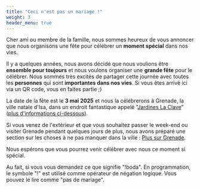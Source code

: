 ```yaml
---
title: "Ceci n'est pas un mariage !"
weight: 3
header_menu: true
---
```


Cher ami ou membre de la famille, nous sommes heureux de vous annoncer que nous organisons une fête pour célébrer un **moment spécial** dans nos vies.

Il y a quelques années, nous avons décidé que nous voulions être **ensemble pour toujours** et nous voulons organiser une **grande fête** pour le célébrer. Nous sommes très excités de partager cette journée avec toutes les **personnes** qui sont **importantes dans nos vies**. Si vous êtes arrivé ici via un QR code, vous en faites partie ;)

La date de la fête est le **3 mai 2025** et nous la célébrerons à Grenade, la ville natale d'Isa, dans un endroit fantastique appelé "[Jardines La Clave](https://www.google.com/maps/place/Jardines+La+Clave/@37.0795974,-3.6098415,17z/data=!4m6!3m5!1s0xd71fa9a365054fd:0x68f8996ef6a2d5da!8m2!3d37.0795974!4d-3.6072666!16s%2Fg%2F11dxkbzhgp?entry=ttu)" ([plus d'informations ci-dessous](#la-fête)).

Si vous venez de l'extérieur et que vous souhaitez passer le week-end ou visiter Grenade pendant quelques jours de plus, nous avons préparé une section sur les choses à ne pas manquer dans la ville : [Plus sur Grenade](granada).

Nous espérons que vous pourrez venir célébrer avec nous ce moment si spécial.

Au fait, si vous vous demandez ce que signifie "!boda". En programmation, le symbole "!" est utilisé comme opérateur de négation logique. Vous pouvez le lire comme "pas de mariage".
